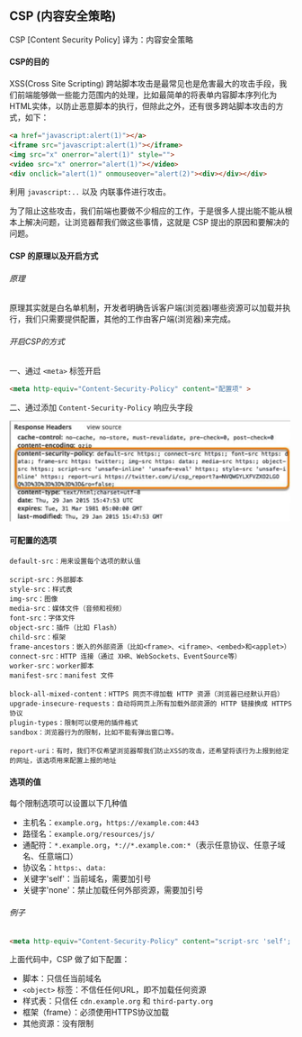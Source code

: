 ## CSP (内容安全策略)

<p class="tip">CSP [Content Security Policy] 译为：内容安全策略</p>

#### CSP的目的

XSS(Cross Site Scripting) 跨站脚本攻击是最常见也是危害最大的攻击手段，我们前端能够做一些能力范围内的处理，比如最简单的将表单内容脚本序列化为HTML实体，以防止恶意脚本的执行，但除此之外，还有很多跨站脚本攻击的方式，如下：

```html
<a href="javascript:alert(1)"></a>
<iframe src="javascript:alert(1)"></iframe>
<img src="x" onerror="alert(1)" style="">
<video src="x" onerror="alert(1)"></video>
<div onclick="alert(1)" onmouseover="alert(2)"><div></div></div>
```

利用 `javascript:..` 以及 内联事件进行攻击。

为了阻止这些攻击，我们前端也要做不少相应的工作，于是很多人提出能不能从根本上解决问题，让浏览器帮我们做这些事情，这就是 CSP 提出的原因和要解决的问题。

#### CSP 的原理以及开启方式

###### 原理

原理其实就是白名单机制，开发者明确告诉客户端(浏览器)哪些资源可以加载并执行，我们只需要提供配置，其他的工作由客户端(浏览器)来完成。

###### 开启CSP的方式

一、通过 `<meta>` 标签开启

```html
<meta http-equiv="Content-Security-Policy" content="配置项" >
```

二、通过添加 `Content-Security-Policy` 响应头字段

<img src="../../asset/img/csp.png" width="500" />

#### 可配置的选项

```
default-src：用来设置每个选项的默认值

script-src：外部脚本
style-src：样式表
img-src：图像
media-src：媒体文件（音频和视频）
font-src：字体文件
object-src：插件（比如 Flash）
child-src：框架
frame-ancestors：嵌入的外部资源（比如<frame>、<iframe>、<embed>和<applet>）
connect-src：HTTP 连接（通过 XHR、WebSockets、EventSource等）
worker-src：worker脚本
manifest-src：manifest 文件

block-all-mixed-content：HTTPS 网页不得加载 HTTP 资源（浏览器已经默认开启）
upgrade-insecure-requests：自动将网页上所有加载外部资源的 HTTP 链接换成 HTTPS 协议
plugin-types：限制可以使用的插件格式
sandbox：浏览器行为的限制，比如不能有弹出窗口等。

report-uri：有时，我们不仅希望浏览器帮我们防止XSS的攻击，还希望将该行为上报到给定的网址，该选项用来配置上报的地址
```

#### 选项的值

每个限制选项可以设置以下几种值

* 主机名：`example.org`，`https://example.com:443`
* 路径名：`example.org/resources/js/`
* 通配符：`*.example.org`，`*://*.example.com:*`（表示任意协议、任意子域名、任意端口）
* 协议名：`https:`、`data:`
* 关键字'self'：当前域名，需要加引号
* 关键字'none'：禁止加载任何外部资源，需要加引号

###### 例子

```html
<meta http-equiv="Content-Security-Policy" content="script-src 'self'; object-src 'none'; style-src cdn.example.org third-party.org; child-src https:">
```

上面代码中，CSP 做了如下配置：

* 脚本：只信任当前域名
* `<object>` 标签：不信任任何URL，即不加载任何资源
* 样式表：只信任 `cdn.example.org` 和 `third-party.org`
* 框架（frame）：必须使用HTTPS协议加载
* 其他资源：没有限制